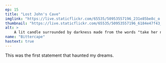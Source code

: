 ```yaml
---
ep: 15
title: "Lost John's Cave"
imglink: "https://live.staticflickr.com/65535/50953557196_231e85be8c_o.jpg"
thumbnail: "https://live.staticflickr.com/65535/50953557196_6184e47f43_q.jpg"
alt: >
    A lit candle surrounded by darkness made from the words "take her not me", written repeatedly and overlapping the further from the candle the shadow reaches.
name: "Bittercape"
hastext: true
---
```

This was the first statement that haunted my dreams.